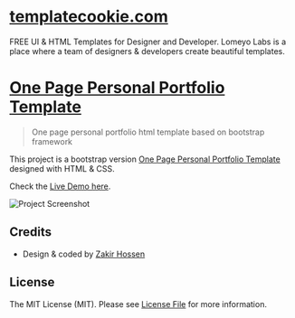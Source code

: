 # [templatecookie.com](https://templatecookie.com)
FREE UI & HTML Templates for Designer and Developer. Lomeyo Labs is a place where a team of designers & developers create beautiful templates.

# [One Page Personal Portfolio Template](https://echotemplate.com/product/zak-one-page-personal-portfolio-template)

> One page personal portfolio html template based on bootstrap framework

This project is a bootstrap version [One Page Personal Portfolio Template](https://echotemplate.com/product/zak-one-page-personal-portfolio-template) designed with HTML & CSS.

Check the [Live Demo here](https://demo.echotemplate.com/zak-one-page-personal-portfolio).

![Project Screenshot](img/screenshot.png)

## Credits
- Design & coded by [Zakir Hossen](https://github.com/devzakir)

## License
The MIT License (MIT). Please see [License File](LICENSE.md) for more information.
